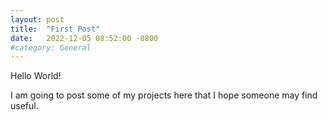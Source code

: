 ```yaml
---
layout: post
title:  "First Post"
date:   2022-12-05 08:52:00 -0800
#category: General
---
```

Hello World!

I am going to post some of my projects here that I hope someone may find useful.
